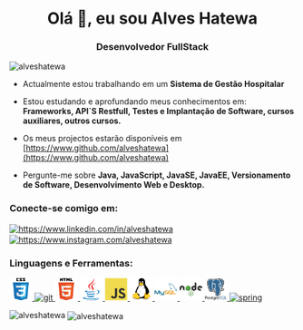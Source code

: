 <h1 align="center">Olá 👋, eu sou Alves Hatewa</h1>
<h3 align="center">Desenvolvedor FullStack</h3>

<p align="left"> <img src="https://komarev.com/ghpvc/?username=alveshatewa&label=Profile%20views&color=0e75b6&style=flat" alt="alveshatewa" /> </p>

- Actualmente estou trabalhando em um  **Sistema de Gestão Hospitalar**

- Estou estudando e aprofundando meus conhecimentos em: **Frameworks, API´S Restfull, Testes e Implantação de Software, cursos auxiliares, outros cursos.**

- Os meus projectos estarão disponíveis em [https://www.github.com/alveshatewa](https://www.github.com/alveshatewa)

- Pergunte-me sobre **Java, JavaScript, JavaSE, JavaEE, Versionamento de Software, Desenvolvimento Web e Desktop.**

<h3 align="left">Conecte-se comigo em:</h3>
<p align="left">
<a href="https://linkedin.com/in/alveshatewa" target="blank"><img align="center" src="https://raw.githubusercontent.com/rahuldkjain/github-profile-readme-generator/master/src/images/icons/Social/linked-in-alt.svg" alt="https://www.linkedin.com/in/alveshatewa" height="30" width="40" /></a>
<a href="https://instagram.com/alveshatewa" target="blank"><img align="center" src="https://raw.githubusercontent.com/rahuldkjain/github-profile-readme-generator/master/src/images/icons/Social/instagram.svg" alt="https://www.instagram.com/alveshatewa" height="30" width="40" /></a>
</p>

<h3 align="left">Linguagens e Ferramentas:</h3>
<p align="left"> <a href="https://www.w3schools.com/css/" target="_blank" rel="noreferrer"> <img src="https://raw.githubusercontent.com/devicons/devicon/master/icons/css3/css3-original-wordmark.svg" alt="css3" width="40" height="40"/> </a> <a href="https://git-scm.com/" target="_blank" rel="noreferrer"> <img src="https://www.vectorlogo.zone/logos/git-scm/git-scm-icon.svg" alt="git" width="40" height="40"/> </a> <a href="https://www.w3.org/html/" target="_blank" rel="noreferrer"> <img src="https://raw.githubusercontent.com/devicons/devicon/master/icons/html5/html5-original-wordmark.svg" alt="html5" width="40" height="40"/> </a> <a href="https://www.java.com" target="_blank" rel="noreferrer"> <img src="https://raw.githubusercontent.com/devicons/devicon/master/icons/java/java-original.svg" alt="java" width="40" height="40"/> </a> <a href="https://developer.mozilla.org/en-US/docs/Web/JavaScript" target="_blank" rel="noreferrer"> <img src="https://raw.githubusercontent.com/devicons/devicon/master/icons/javascript/javascript-original.svg" alt="javascript" width="40" height="40"/> </a> <a href="https://www.linux.org/" target="_blank" rel="noreferrer"> <img src="https://raw.githubusercontent.com/devicons/devicon/master/icons/linux/linux-original.svg" alt="linux" width="40" height="40"/> </a> <a href="https://www.mysql.com/" target="_blank" rel="noreferrer"> <img src="https://raw.githubusercontent.com/devicons/devicon/master/icons/mysql/mysql-original-wordmark.svg" alt="mysql" width="40" height="40"/> </a> <a href="https://nodejs.org" target="_blank" rel="noreferrer"> <img src="https://raw.githubusercontent.com/devicons/devicon/master/icons/nodejs/nodejs-original-wordmark.svg" alt="nodejs" width="40" height="40"/> </a> <a href="https://www.postgresql.org" target="_blank" rel="noreferrer"> <img src="https://raw.githubusercontent.com/devicons/devicon/master/icons/postgresql/postgresql-original-wordmark.svg" alt="postgresql" width="40" height="40"/> </a> <a href="https://spring.io/" target="_blank" rel="noreferrer"> <img src="https://www.vectorlogo.zone/logos/springio/springio-icon.svg" alt="spring" width="40" height="40"/> </a> </p>

<p><img align="left" src="https://github-readme-stats.vercel.app/api/top-langs?username=alveshatewa&show_icons=true&locale=en&layout=compact" alt="alveshatewa" /></p>

<p>&nbsp;<img align="center" src="https://github-readme-stats.vercel.app/api?username=alveshatewa&show_icons=true&locale=en" alt="alveshatewa" /></p>
